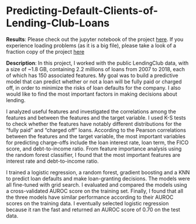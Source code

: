 # Predicting-Default-Clients-of-Lending-Club-Loans
**Results**:
Please check out the jupyter notebook of the project [here](https://github.com/abbasmalekpour/Lending-Club-Loans-Charged-off-detection/blob/master/LoanLendingClub_Charged_off-Detection.ipynb). If you experience loading problems (as it is a big file), please take a look of a fraction copy of the project [here](https://github.com/abbasmalekpour)

**Description**:
In this project, I worked with the public LendingClub data, with a size of ~1.8 GB, containing 2.2 millions of loans from 2007 to 2018, each of which has 150 associated features. My goal was to build a predictive model that can predict whether or not a loan will be fully paid or charged off, in order to minimize the risks of loan defaults for the company. I also would like to find the most important factors in making decisions about lending.

I analyzed useful features and investigated the correlations among the features and between the features and the target variable. I used K-S tests to check whether the features have notably different distributions for the “fully paid” and “charged off” loans. According to the Pearson correlations between the features and the target variable, the most important variables for predicting charge-offs include the loan interest rate, loan term, the FICO score, and debt-to-income ratio. From feature importance analysis using the random forest classifier, I found that the most important features are interest rate and debt-to-income ratio.

I trained a logistic regression, a random forest, gradient boosting and a KNN to predict loan defaults and make loan-granting decisions. The models were all fine-tuned with grid search. I evaluated and compared the models using a cross-validated AUROC score on the training set. Finally, I found that all the three models have similar performance according to their AUROC scores on the training data. I eventually selected logistic regression because it ran the fast and returned an AUROC score of 0.70 on the test data. 



